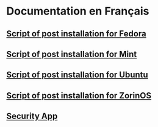 # Documentation en Français

## [Script of post installation for Fedora](./Script%20post%20install%20for%20Fedora.md)

## [Script of post installation for Mint](./Script%20post%20install%20for%20Mint.md)

## [Script of post installation for Ubuntu](./Script%20post%20install%20for%20Ubuntu.md)

## [Script of post installation for ZorinOS](./Script%20post%20install%20for%20ZorinOS.md)

## [Security App](./Security%20App.md)
